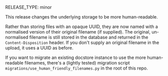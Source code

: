 RELEASE_TYPE: minor

This release changes the underlying storage to be more human-readable.

Rather than storing files with an opaque UUID, they are now named with a normalised version of their original filename (if supplied).  The original, un-normalised filename is still stored in the database and returned in the `Content-Disposition` header.  If you don't supply an original filename in the upload, it uses a UUID as before.

If you want to migrate an existing docstore instance to use the more human-readable filenames, there's a (lightly tested) migration script `migrations/use_human_friendly_filenames.py` in the root of this repo.

